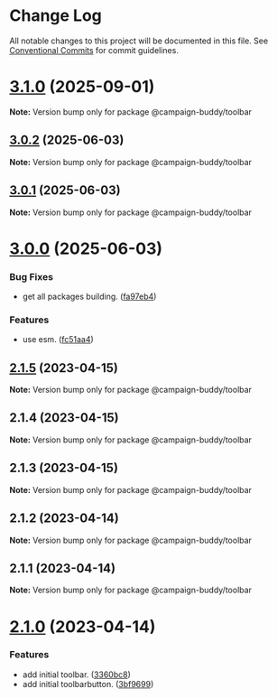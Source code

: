 # Change Log

All notable changes to this project will be documented in this file.
See [Conventional Commits](https://conventionalcommits.org) for commit guidelines.

# [3.1.0](https://github.com/Campaign-Buddy/campaign-buddy-packages/compare/v3.0.2...v3.1.0) (2025-09-01)

**Note:** Version bump only for package @campaign-buddy/toolbar

## [3.0.2](https://github.com/Campaign-Buddy/campaign-buddy-packages/compare/v3.0.1...v3.0.2) (2025-06-03)

**Note:** Version bump only for package @campaign-buddy/toolbar

## [3.0.1](https://github.com/Campaign-Buddy/campaign-buddy-packages/compare/v3.0.0...v3.0.1) (2025-06-03)

**Note:** Version bump only for package @campaign-buddy/toolbar

# [3.0.0](https://github.com/Campaign-Buddy/campaign-buddy-packages/compare/v2.1.5...v3.0.0) (2025-06-03)

### Bug Fixes

- get all packages building. ([fa97eb4](https://github.com/Campaign-Buddy/campaign-buddy-packages/commit/fa97eb46c6d90a32344c224082646b067049761f))

### Features

- use esm. ([fc51aa4](https://github.com/Campaign-Buddy/campaign-buddy-packages/commit/fc51aa47a266d1f766a4a7ad125b1643d1b9893c))

## [2.1.5](https://github.com/Campaign-Buddy/campaign-buddy-packages/compare/v2.1.4...v2.1.5) (2023-04-15)

**Note:** Version bump only for package @campaign-buddy/toolbar

## 2.1.4 (2023-04-15)

**Note:** Version bump only for package @campaign-buddy/toolbar

## 2.1.3 (2023-04-15)

**Note:** Version bump only for package @campaign-buddy/toolbar

## 2.1.2 (2023-04-14)

**Note:** Version bump only for package @campaign-buddy/toolbar

## 2.1.1 (2023-04-14)

**Note:** Version bump only for package @campaign-buddy/toolbar

# [2.1.0](https://github.com/Campaign-Buddy/campaign-buddy-packages/compare/v0.1.0...v2.1.0) (2023-04-14)

### Features

- add initial toolbar. ([3360bc8](https://github.com/Campaign-Buddy/campaign-buddy-packages/commit/3360bc8d706681dfc77e41fbde4184f294b12bde))
- add initial toolbarbutton. ([3bf9699](https://github.com/Campaign-Buddy/campaign-buddy-packages/commit/3bf96990a94336ebc70c6f159c5d5ec73719956d))
